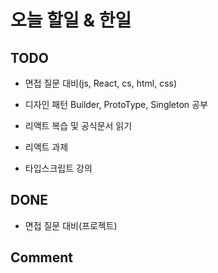 # 오늘 할일 & 한일

## TODO

- 면접 질문 대비(js, React, cs, html, css)

- 디자인 패턴 Builder, ProtoType, Singleton 공부

- 리액트 복습 및 공식문서 읽기

- 리액트 과제

- 타입스크립트 강의

## DONE

- 면접 질문 대비(프로젝트)

## Comment

